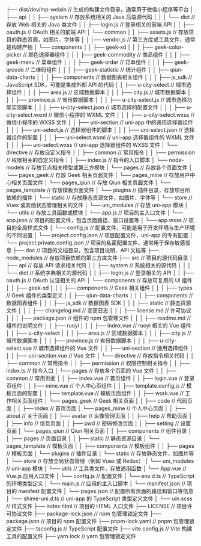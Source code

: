 ├── dist/dev/mp-weixin                        // 生成的构建文件目录，通常用于微信小程序等平台
│   ├── api
│   │   ├── system                    // 存放系统相关的 Java 后端源代码
│   │   │   └── dict                           // 存放 Web 相关的 Java 类文件
│   │   ├── login.js                   // 登录相关的前端 API
│   │   ├── oauth.js                  // OAuth 相关的前端 API
│   └── common
│   │   ├── assets.js                 // 存放项目的静态资源，如图片、字体等
│   │   │── vendor.js                 // 第三方库或工具文件，通常是构建产物
│   └── components
│   │   ├── geek-xd
│   │   │   ├── geek-color-picker    // 颜色选择器组件
│   │   │   ├── geek-commodity       // 商品组件
│   │   │   ├── geek-menu            // 菜单组件
│   │   │   ├── geek-order           // 订单组件
│   │   │   ├── geek-qrcode          // 二维码组件
│   │   │   ├── geek-statistic       // 统计组件
│   │   ├── qiun-data-charts
│   │   │   ├── components           // 数据图表相关组件
│   │   │   ├── js_sdk               // JavaScript SDK，可能是集成外部 API 的代码
│   │   ├── u-city-select            // 城市选择组件
│   │   │   ├── area.js              // 区域数据脚本
│   │   │   ├── city.js              // 城市数据脚本
│   │   │   ├── province.js          // 省份数据脚本
│   │   │   ├── u-city-select.js     // 城市选择功能实现脚本
│   │   │   ├── u-city-select.json   // 城市选择的配置文件
│   │   │   ├── u-city-select.wxml   // 微信小程序的 WXML 文件
│   │   │   ├── u-city-select.wxss   // 微信小程序的 WXSS 文件
│   │   ├── uni-section              // uni-app 中的通用选择器组件
│   │   │   ├── uni-select.js        // 选择器组件的脚本
│   │   │   ├── uni-select.json      // 选择器组件的配置
│   │   │   ├── uni-select.wxml      // uni-app 选择器组件的 WXML 文件
│   │   │   ├── uni-select.wxss      // uni-app 选择器组件的 WXSS 文件
│   └── directive                    // 存放自定义指令
│   │   ├── common                   // 常用指令
│   │   ├── permission               // 权限相关的自定义指令
│   │   ├── index.js                 // 指令的入口脚本
│   └── node-models                  // 存放节点相关模型或第三方模块
│   └── pages                         // 存放各个页面文件
│   └── pages_geek                    // 存放 Geek 相关页面文件
│   └── pages_mine                    // 存放用户中心相关页面文件
│   └── pages_qiun                    // 存放 Qiun 相关页面文件
│   └── pages_template                // 存放模板页面文件
│   └── plugins                       // 插件目录，存放项目所依赖的插件
│   └── static                        // 存放静态资源文件，如图片、字体等
│   └── store                         // Vuex 或其他状态管理相关的文件
│   └── uni_modules                   // 存放 uni-app 模块
│   └── utils                         // 存放工具函数或模块
│   └── app.js                        // 项目的主入口文件
│   └── app.json                      // 项目的配置文件，包含页面路径、窗口设置等
│   └── app.wxss                      // 项目的全局样式文件
│   └── config.js                     // 配置文件，可能是用于开发环境与生产环境的不同设置
│   └── project.config.json           // 项目配置文件，uni-app 的专有配置
│   └── project.private.config.json   // 项目的私密配置文件，通常用于保存敏感信息
├── doc                                // 项目的文档目录，包含项目说明、API 文档等
├── node_modules                       // 存放项目依赖的第三方库文件
├── src                                // 项目的源代码目录
│   ├── api                           // 存放 API 请求相关代码
│   │   ├── system                    // 系统相关的源代码
│   │   │   └── dict                           // 系统字典相关的源代码
│   │   ├── login.js                  // 登录相关的 API
│   │   ├── oauth.js                  // OAuth 认证相关的 API
│   └── components                    // 存放可复用的 UI 组件
│   │   ├── geek-xd
│   │   │   ├── components            // Geek 相关组件
│   │   │   ├── types                 // Geek 组件的类型定义
│   │   ├── qiun-data-charts
│   │   │   ├── components            // 数据图表组件
│   │   │   ├── js_sdk               // 数据图表 SDK
│   │   │   ├── static               // 静态资源文件
│   │   │   ├── changelog.md         // 变更日志
│   │   │   ├── license.md           // 许可协议
│   │   │   ├── package.json         // 组件的 npm 包管理文件
│   │   │   ├── readme.md            // 组件的说明文件
│   │   ├── ruoyi
│   │   │   ├── index.vue            // ruoyi 相关的 Vue 组件
│   │   ├── u-city-select
│   │   │   ├── area.js              // 区域数据脚本
│   │   │   ├── city.js              // 城市数据脚本
│   │   │   ├── province.js          // 省份数据脚本
│   │   │   ├── u-city-select.vue    // 城市选择组件的 Vue 文件
│   │   ├── uni-section              // 通用选择组件
│   │   │   ├── uni-section.vue      // Vue 文件
│   └── directive                     // 存放指令相关代码
│   │   ├── common                    // 常用指令
│   │   ├── permission                // 权限控制相关指令
│   │   ├── index.ts                  // 指令入口
│   └── pages                          // 存放各个页面的 Vue 文件
│   │   ├── common                    // 常用页面
│   │   ├── index.vue                 // 首页组件
│   │   ├── login.vue                 // 登录页组件
│   │   ├── mine.vue                  // 个人中心页组件
│   │   ├── template.config.js        // 模板页面的配置
│   │   ├── template.vue              // 模板页面组件
│   │   ├── work.vue                  // 工作相关页面组件
│   └── pages_geek                     // Geek 相关页面
│   │   ├── code                      // 代码页面
│   │   ├── index                     // 首页页面
│   └── pages_mine                     // 个人中心页面
│   │   ├── about                     // 关于页面
│   │   ├── avatar                    // 头像管理页面
│   │   ├── help                      // 帮助页面
│   │   ├── info                      // 信息页面
│   │   ├── pwd                       // 密码修改页面
│   │   ├── setting                   // 设置页面
│   └── pages_qiun                     // Qiun 相关页面
│   │   ├── components                // 组件目录
│   │   ├── pages                     // 页面目录
│   │   ├── static                    // 静态资源目录
│   └── pages_template                 // 模板页面
│   │   ├── components                // 模板组件
│   │   ├── pages                     // 模板页面
│   └── plugins                        // 插件目录
│   └── static                         // 存放静态文件，如图片等
│   └── store                          // 存放全局状态管理（例如 Vuex 或 Redux）
│   └── uni_modules                    // uni-app 模块
│   └── utils                          // 工具类文件，存放通用函数
│   └── App.vue                        // Vue.js 应用入口文件
│   └── config.js                      // 配置文件
│   └── env.d.ts                       // TypeScript 的环境类型定义
│   └── main.js                        // 应用的主入口脚本
│   └── manifest.json                  // 项目的 manifest 配置文件
│   └── pages.json                     // 配置所有页面的路径和窗口等信息
│   └── shime-uni.d.ts                 // uni-app 的 TypeScript 类型定义文件
│   └── uin.scss                       // 样式文件
├── index.html                         // 项目的 HTML 入口文件
├── LICENSE                            // 项目许可协议文件
├── package-lock.json                  // npm 包管理锁定文件
├── package.json                       // 项目的 npm 配置文件
├── pnpm-lock.yaml                     // pnpm 包管理锁定文件
├── tsconfig.js                        // TypeScript 配置文件
├── vite.config.js                     // Vite 构建工具的配置文件
├── yarn.lock                          // yarn 包管理锁定文件
